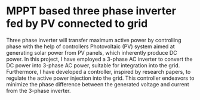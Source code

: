 # MPPT based three phase inverter fed by PV connected to grid
 Three phase inverter will transfer maximum active power by controliing  phase with the help of controllers
Photovoltaic (PV) system aimed at generating solar power from PV panels, which inherently produce DC power. In this project, I have employed a 3-phase AC inverter to convert the DC power into 3-phase AC power, suitable for integration into the grid. Furthermore, I have developed a controller, inspired by research papers, to regulate the active power injection into the grid. This controller endeavors to minimize the phase difference between the generated voltage and current from the 3-phase inverter.
